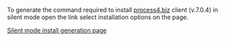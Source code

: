 To generate the command required to install [process4.biz](https://process4.biz/) client (v.7.0.4) in silent mode open the link select installation options on the page.

[Silent mode install generation page](https://dev.process4.biz/confluence/pages/viewpage.action?pageId=100761734)